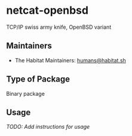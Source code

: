 # netcat-openbsd

TCP/IP swiss army knife, OpenBSD variant

## Maintainers

* The Habitat Maintainers: <humans@habitat.sh>

## Type of Package

Binary package

## Usage

*TODO: Add instructions for usage*
